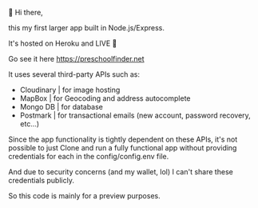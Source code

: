 👋 Hi there,

this my first larger app built in Node.js/Express.

It's hosted on Heroku and LIVE 🚀 

Go see it here https://preschoolfinder.net

It uses several third-party APIs such as:

- Cloudinary | for image hosting
- MapBox | for Geocoding and address autocomplete
- Mongo DB | for database
- Postmark | for transactional emails (new account, password recovery, etc...)

Since the app functionality is tightly dependent on these APIs, it's not possible to just Clone and run a fully functional app without providing credentials for each in the config/config.env file.

And due to security concerns (and my wallet, lol) I can't share these credentials publicly.

So this code is mainly for a preview purposes.

